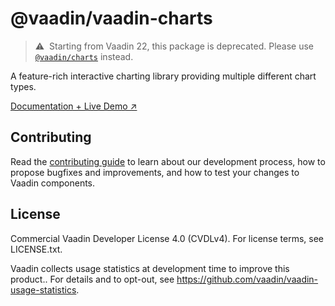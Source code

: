 # @vaadin/vaadin-charts

> ⚠️&nbsp; Starting from Vaadin 22, this package is deprecated.
> Please use [`@vaadin/charts`](https://www.npmjs.com/package/@vaadin/charts) instead.

A feature-rich interactive charting library providing multiple different chart types.

[Documentation + Live Demo ↗](https://charts.demo.vaadin.com/vaadin-charts/)

## Contributing

Read the [contributing guide](https://vaadin.com/docs/latest/guide/contributing/overview) to learn about our development process, how to propose bugfixes and improvements, and how to test your changes to Vaadin components.

## License

Commercial Vaadin Developer License 4.0 (CVDLv4). For license terms, see LICENSE.txt.

Vaadin collects usage statistics at development time to improve this product..
For details and to opt-out, see https://github.com/vaadin/vaadin-usage-statistics.
